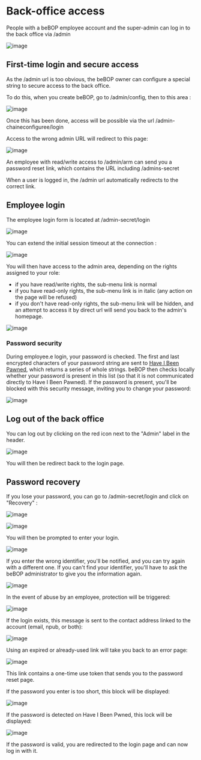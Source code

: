 # Back-office access

People with a beBOP employee account and the super-admin can log in to the back office via /admin

![image](https://github.com/B2Bitcoin/beBOP/assets/50206014/73caa204-cc6e-4341-822b-0c0de228f1aa)

## First-time login and secure access

As the /admin url is too obvious, the beBOP owner can configure a special string to secure access to the back office.

To do this, when you create beBOP, go to /admin/config, then to this area :

![image](https://github.com/B2Bitcoin/beBOP/assets/50206014/851475e9-965e-4078-8cec-51b0d875b46f)

Once this has been done, access will be possible via the url /admin-chaineconfiguree/login

Access to the wrong admin URL will redirect to this page:

![image](https://github.com/B2Bitcoin/beBOP/assets/50206014/8634fef8-2296-4f6e-8f89-05246e991b74)

An employee with read/write access to /admin/arm can send you a password reset link, which contains the URL including /admins-secret

When a user is logged in, the /admin url automatically redirects to the correct link.

## Employee login

The employee login form is located at /admin-secret/login

![image](https://github.com/B2Bitcoin/beBOP/assets/50206014/10f207e0-01da-4c32-811b-dc0486982258)

You can extend the initial session timeout at the connection :

![image](https://github.com/B2Bitcoin/beBOP/assets/50206014/91bab46e-4b89-4092-970f-787256dcbe22)

You will then have access to the admin area, depending on the rights assigned to your role:
- if you have read/write rights, the sub-menu link is normal
- if you have read-only rights, the sub-menu link is in italic (any action on the page will be refused)
- if you don't have read-only rights, the sub-menu link will be hidden, and an attempt to access it by direct url will send you back to the admin's homepage.

![image](https://github.com/B2Bitcoin/beBOP/assets/50206014/fd24b734-1fcf-4836-8d39-9e2239ef0ca0)

### Password security

During employee.e login, your password is checked.
The first and last encrypted characters of your password string are sent to [Have I Been Pawned](https://haveibeenpwned.com/), which returns a series of whole strings.
beBOP then checks locally whether your password is present in this list (so that it is not communicated directly to Have I Been Pawned).
If the password is present, you'll be blocked with this security message, inviting you to change your password:

![image](https://github.com/B2Bitcoin/beBOP/assets/50206014/f1107869-e56f-448a-b48b-8768e3b24e8a)

## Log out of the back office

You can log out by clicking on the red icon next to the "Admin" label in the header.

![image](https://github.com/B2Bitcoin/beBOP/assets/50206014/94fa0243-cb74-4d71-9670-f5d89408e88b)

You will then be redirect back to the login page.

## Password recovery

If you lose your password, you can go to /admin-secret/login and click on "Recovery" :

![image](https://github.com/B2Bitcoin/beBOP/assets/50206014/fcf4e78b-25cb-4166-8b86-db46b75fc045)

![image](https://github.com/B2Bitcoin/beBOP/assets/50206014/43fe70ad-db23-4b54-a22a-4789c99d7ccb)

You will then be prompted to enter your login.

![image](https://github.com/B2Bitcoin/beBOP/assets/50206014/7b7edd40-5200-4f88-946d-fc3798e16a9d)

If you enter the wrong identifier, you'll be notified, and you can try again with a different one. If you can't find your identifier, you'll have to ask the beBOP administrator to give you the information again.

![image](https://github.com/B2Bitcoin/beBOP/assets/50206014/cc91761f-7d98-4c16-a528-9b1939d12c85)

In the event of abuse by an employee, protection will be triggered:

![image](https://github.com/B2Bitcoin/beBOP/assets/50206014/2fe6096e-664d-473f-8eff-d57755da3191)

If the login exists, this message is sent to the contact address linked to the account (email, npub, or both):

![image](https://github.com/B2Bitcoin/beBOP/assets/50206014/58ac0240-f729-4075-9e9a-3b60a68476e7)

Using an expired or already-used link will take you back to an error page:

![image](https://github.com/B2Bitcoin/beBOP/assets/50206014/d5477b08-1909-47d2-8c95-7adc1d517ea3)

This link contains a one-time use token that sends you to the password reset page.

If the password you enter is too short, this block will be displayed:

![image](https://github.com/B2Bitcoin/beBOP/assets/50206014/d04feace-1751-4587-83c0-7cdced828cd4)

If the password is detected on Have I Been Pwned, this lock will be displayed:

![image](https://github.com/B2Bitcoin/beBOP/assets/50206014/cc5b31e5-097e-4aa0-b529-a13643fcb39d)

If the password is valid, you are redirected to the login page and can now log in with it.
